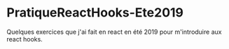 # PratiqueReactHooks-Ete2019
Quelques exercices que j'ai fait en react en été 2019 pour m'introduire aux react hooks.
